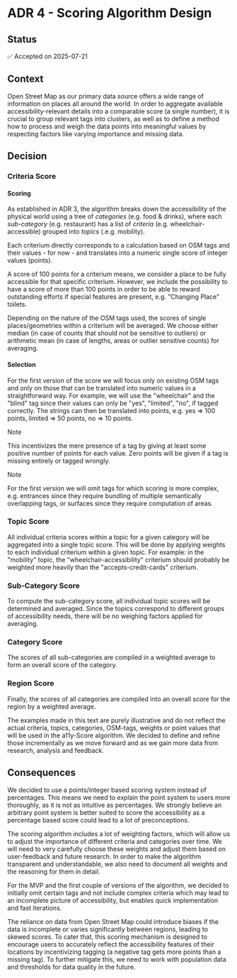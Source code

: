 # ADR 4 - Scoring Algorithm Design

## Status
✅ Accepted on 2025-07-21

## Context
Open Street Map as our primary data source offers a wide range of information on places all around the world. In order to aggregate available accessibility-relevant details into a comparable score (a single number), it is crucial to group relevant tags into clusters, as well as to define a method how to process and weigh the data points into meaningful values by respecting factors like varying importance and missing data.

## Decision

### Criteria Score

#### Scoring
As established in ADR 3, the algorithm breaks down the accessibility of the physical world using a tree of _categories_ (e.g. food & drinks), where each _sub-category_ (e.g. restaurant) has a list of _criteria_ (e.g. wheelchair-accessible) grouped into _topics_ (.e.g. mobility). 

Each criterium directly corresponds to a calculation based on OSM tags and their values - for now - and translates into a numeric single score of integer values (points).

A score of 100 points for a criterium means, we consider a place to be fully accessible for that specific criterium. However, we include the possibility to have a score of more than 100 points in order to be able to reward outstanding efforts if special features are present, e.g. "Changing Place" toilets.

Depending on the nature of the OSM tags used, the scores of single places/geometries within a criterium will be averaged. We choose either median (in case of counts that should not be sensitive to outliers) or arithmetic mean (in case of lengths, areas or outlier sensitive counts) for averaging.

#### Selection
For the first version of the score we will focus only on existing OSM tags and only on those that can be translated into numeric values in a straightforward way. For example, we will use the "wheelchair" and the "blind" tag since their values can only be "yes", "limited", "no", if tagged correctly. The strings can then be translated into points, e.g. yes => 100 points, limited => 50 points, no => 10 points.

> [!NOTE]
> This incentivizes the mere presence of a tag by giving at least some positive number of points for each value. Zero points will be given if a tag is missing entirely or tagged wrongly.

> [!NOTE]
> For the first version we will omit tags for which scoring is more complex, e.g. entrances since they require bundling of multiple semantically overlapping tags, or surfaces since they require computation of areas.

### Topic Score
All individual criteria scores within a topic for a given category will be aggregated into a single topic score. This will be done by applying weights to each individual criterium within a given topic. For example: in the "mobility" topic, the "wheelchair-accessibility" criterium should probably be weighted more heavily than the "accepts-credit-cards" criterium.

### Sub-Category Score
To compute the sub-category score, all individual topic scores will be determined and averaged. Since the topics correspond to different groups of accessibility needs, there will be no weighing factors applied for averaging.

### Category Score
The scores of all sub-categories are compiled in a weighted average to form an overall score of the category.

### Region Score
Finally, the scores of all categories are compiled into an overall score for the region by a weighted average.

The examples made in this text are purely illustrative and do not reflect the actual criteria, topics, categories, OSM-tags, weights or point values that will be used in the a11y-Score algorithm. We decided to define and refine those incrementally as we move forward and as we gain more data from research, analysis and feedback.

## Consequences

We decided to use a points/integer based scoring system instead of percentages. This means we need to explain the point system to users more thoroughly, as it is not as intuitive as percentages. We strongly believe an arbitrary point system is better suited to score the accessibility as a percentage based score could lead to a lot of preconceptions.

The scoring algorithm includes a lot of weighting factors, which will allow us to adjust the importance of different criteria and categories over time. We will need to very carefully choose these weights and adjust them based on user-feedback and future research. In order to make the algorithm transparent and understandable, we also need to document all weights and the reasoning for them in detail.

For the MVP and the first couple of versions of the algorithm, we decided to initially omit certain tags and not include complex criteria which may lead to an incomplete picture of accessibility, but enables quick implementation and fast iterations.

The reliance on data from Open Street Map could introduce biases if the data is incomplete or varies significantly between regions, leading to skewed scores. To cater that, this scoring mechanism is designed to encourage users to accurately reflect the accessibility features of their locations by incentivizing tagging (a negative tag gets more points than a missing tag). To further mitigate this, we need to work with population data and thresholds for data quality in the future. 

